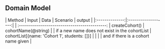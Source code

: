 ## Domain Model

| Method         | Input               | Data | Scenario                                       | output |
|:--------------:|:-------------------:|      | :--------------------------------------------:
| createCohort() | cohortName(@string) |      | if a new name does not exist in the cohortList | cohortList[{name: 'Cohort 1', students: []}]
|                |                     |      |  and if there is a cohort name given           |

